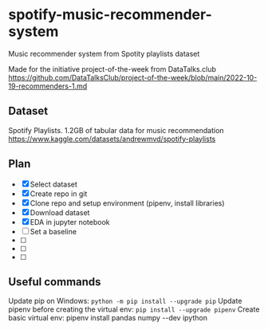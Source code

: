 # spotify-music-recommender-system
Music recommender system from Spotity playlists dataset

Made for the initiative project-of-the-week from DataTalks.club
https://github.com/DataTalksClub/project-of-the-week/blob/main/2022-10-19-recommenders-1.md

## Dataset
Spotify Playlists. 1.2GB of tabular data for music recommendation
https://www.kaggle.com/datasets/andrewmvd/spotify-playlists

## Plan
- [x] Select dataset
- [x] Create repo in git
- [x] Clone repo and setup environment (pipenv, install libraries)
- [x] Download dataset
- [x] EDA in jupyter notebook
- [ ] Set a baseline
- [ ] 
- [ ] 
- [ ] 

## Useful commands

Update pip on Windows: `python -m pip install --upgrade pip`
Update pipenv before creating the virtual env: `pip install --upgrade pipenv`
Create basic virtual env: pipenv install pandas numpy --dev ipython

